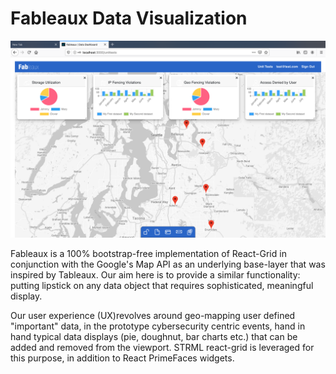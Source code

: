 # Fableaux Data Visualization

![Default Screen](./briefers/capture1.png)

Fableaux is a 100% bootstrap-free implementation of React-Grid in conjunction with the Google's Map API as an underlying base-layer that was inspired by Tableaux. Our aim here is to provide a similar functionality: putting lipstick on any data object that requires sophisticated, meaningful display.

Our user experience (UX)revolves around geo-mapping user defined "important" data, in the prototype cybersecurity centric events, hand in hand typical data displays (pie, doughnut, bar charts etc.) that can be added and removed from the viewport. STRML react-grid is leveraged for this purpose, in addition to React PrimeFaces widgets.

 
 
